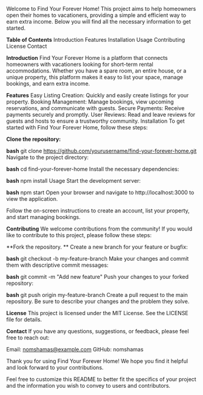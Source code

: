 Welcome to Find Your Forever Home! This project aims to help homeowners open their homes to vacationers, providing a simple and efficient way to earn extra income. Below you will find all the necessary information to get started.

**Table of Contents**
Introduction
Features
Installation
Usage
Contributing
License
Contact

**Introduction**
Find Your Forever Home is a platform that connects homeowners with vacationers looking for short-term rental accommodations. Whether you have a spare room, an entire house, or a unique property, this platform makes it easy to list your space, manage bookings, and earn extra income.

**Features**
Easy Listing Creation: Quickly and easily create listings for your property.
Booking Management: Manage bookings, view upcoming reservations, and communicate with guests.
Secure Payments: Receive payments securely and promptly.
User Reviews: Read and leave reviews for guests and hosts to ensure a trustworthy community.
Installation
To get started with Find Your Forever Home, follow these steps:

**Clone the repository:**

**bash**
git clone https://github.com/yourusername/find-your-forever-home.git
Navigate to the project directory:

**bash**
cd find-your-forever-home
Install the necessary dependencies:

**bash**
npm install
Usage
Start the development server:

**bash**
npm start
Open your browser and navigate to http://localhost:3000 to view the application.

Follow the on-screen instructions to create an account, list your property, and start managing bookings.

**Contributing**
We welcome contributions from the community! If you would like to contribute to this project, please follow these steps:

**Fork the repository.
**
Create a new branch for your feature or bugfix:

**bash**
git checkout -b my-feature-branch
Make your changes and commit them with descriptive commit messages:

**bash**
git commit -m "Add new feature"
Push your changes to your forked repository:

**bash**
git push origin my-feature-branch
Create a pull request to the main repository. Be sure to describe your changes and the problem they solve.

**License**
This project is licensed under the MIT License. See the LICENSE file for details.

**Contact**
If you have any questions, suggestions, or feedback, please feel free to reach out:

Email: nomshamas@example.com
GitHub: nomshamas

Thank you for using Find Your Forever Home! We hope you find it helpful and look forward to your contributions.

Feel free to customize this README to better fit the specifics of your project and the information you wish to convey to users and contributors.





